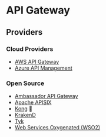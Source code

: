 # API Gateway

## Providers

### Cloud Providers

- [AWS API Gateway](/aws/services/api-gateway.md)
- [Azure API Management](/azure/services/api-management.md)

<!--
TODO GCP
-->

### Open Source

- [Ambassador API Gateway](/ambassador.md)
- [Apache APISIX](/apache/apisix.md)
- [Kong](/kong/README.md) 🌟
- [KrakenD](/krakend.md)
- [Tyk](/tyk.md)
- [Web Services Oxygenated (WSO2)](/wso2/README.md)
